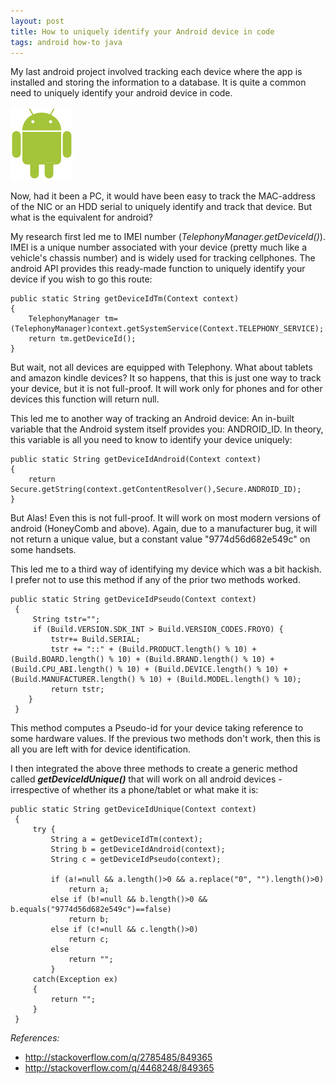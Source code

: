 ```yaml
---
layout: post
title: How to uniquely identify your Android device in code
tags: android how-to java
---
```


My last android project involved tracking each device where the app is installed and storing the information to a database. It is quite a common need to uniquely identify your android device in code.<!--more-->

![droid-man](/uploads/old/droid-man.png)

Now, had it been a PC, it would have been easy to track the MAC-address of the NIC or an HDD serial to uniquely identify and track that device. But what is the equivalent for android?

My research first led me to IMEI number (*TelephonyManager.getDeviceId()*). IMEI is a unique number associated with your device (pretty much like a vehicle's chassis number) and is widely used for tracking cellphones. The android API provides this ready-made function to uniquely identify your device if you wish to go this route:

	public static String getDeviceIdTm(Context context)
	{
		TelephonyManager tm=(TelephonyManager)context.getSystemService(Context.TELEPHONY_SERVICE);
		return tm.getDeviceId();
	}

But wait, not all devices are equipped with Telephony. What about tablets and amazon kindle devices? It so happens, that this is just one way to track your device, but it is not full-proof. It will work only for phones and for other devices this function will return null.

This led me to another way of tracking an Android device: An in-built variable that the Android system itself provides you: ANDROID\_ID. In theory, this variable is all you need to know to identify your device uniquely:

	public static String getDeviceIdAndroid(Context context)
	{
		return Secure.getString(context.getContentResolver(),Secure.ANDROID_ID);
	}

But Alas! Even this is not full-proof. It will work on most modern versions of android (HoneyComb and above). Again, due to a manufacturer bug, it will not return a unique value, but a constant value "9774d56d682e549c" on some handsets.

This led me to a third way of identifying my device which was a bit hackish. I prefer not to use this method if any of the prior two methods worked.

	public static String getDeviceIdPseudo(Context context)
	 {
		 String tstr="";
		 if (Build.VERSION.SDK_INT > Build.VERSION_CODES.FROYO) {
			 tstr+= Build.SERIAL;
			 tstr += "::" + (Build.PRODUCT.length() % 10) + (Build.BOARD.length() % 10) + (Build.BRAND.length() % 10) + (Build.CPU_ABI.length() % 10) + (Build.DEVICE.length() % 10) + (Build.MANUFACTURER.length() % 10) + (Build.MODEL.length() % 10);
			 return tstr;
		}
	 }

This method computes a Pseudo-id for your device taking reference to some hardware values. If the previous two methods don't work, then this is all you are left with for device identification.

I then integrated the above three methods to create a generic method called ***getDeviceIdUnique()*** that will work on all android devices - irrespective of whether its a phone/tablet or what make it is:

	public static String getDeviceIdUnique(Context context)
	 {
		 try {
			 String a = getDeviceIdTm(context);
			 String b = getDeviceIdAndroid(context);
			 String c = getDeviceIdPseudo(context);

			 if (a!=null && a.length()>0 && a.replace("0", "").length()>0) 
				 return a;
			 else if (b!=null && b.length()>0 && b.equals("9774d56d682e549c")==false) 
				 return b;
			 else if (c!=null && c.length()>0) 
				 return c;
			 else
				 return "";
			 }
		 catch(Exception ex)
		 {
			 return "";
		 }
	 }

*References:*

- <http://stackoverflow.com/q/2785485/849365>
- <http://stackoverflow.com/q/4468248/849365>
